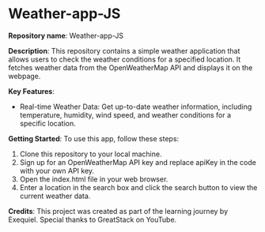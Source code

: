 # Weather-app-JS

**Repository name**: Weather-app-JS

**Description**: This repository contains a simple weather application that allows users to check the weather conditions for a specified location. It fetches weather data from the OpenWeatherMap API and displays it on the webpage.

**Key Features**:
- Real-time Weather Data: Get up-to-date weather information, including temperature, humidity, wind speed, and weather conditions for a specific location.

**Getting Started**: To use this app, follow these steps:
1) Clone this repository to your local machine.
2) Sign up for an OpenWeatherMap API key and replace apiKey in the code with your own API key.
3) Open the index.html file in your web browser.
4) Enter a location in the search box and click the search button to view the current weather data.

**Credits**: This project was created as part of the learning journey by Exequiel. Special thanks to GreatStack on YouTube.
